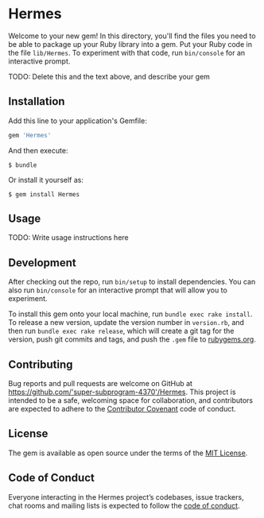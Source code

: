 # Hermes

Welcome to your new gem! In this directory, you'll find the files you need to be able to package up your Ruby library into a gem. Put your Ruby code in the file `lib/Hermes`. To experiment with that code, run `bin/console` for an interactive prompt.

TODO: Delete this and the text above, and describe your gem

## Installation

Add this line to your application's Gemfile:

```ruby
gem 'Hermes'
```

And then execute:

    $ bundle

Or install it yourself as:

    $ gem install Hermes

## Usage

TODO: Write usage instructions here

## Development

After checking out the repo, run `bin/setup` to install dependencies. You can also run `bin/console` for an interactive prompt that will allow you to experiment.

To install this gem onto your local machine, run `bundle exec rake install`. To release a new version, update the version number in `version.rb`, and then run `bundle exec rake release`, which will create a git tag for the version, push git commits and tags, and push the `.gem` file to [rubygems.org](https://rubygems.org).

## Contributing

Bug reports and pull requests are welcome on GitHub at https://github.com/'super-subprogram-4370'/Hermes. This project is intended to be a safe, welcoming space for collaboration, and contributors are expected to adhere to the [Contributor Covenant](http://contributor-covenant.org) code of conduct.

## License

The gem is available as open source under the terms of the [MIT License](https://opensource.org/licenses/MIT).

## Code of Conduct

Everyone interacting in the Hermes project’s codebases, issue trackers, chat rooms and mailing lists is expected to follow the [code of conduct](https://github.com/'super-subprogram-4370'/Hermes/blob/master/CODE_OF_CONDUCT.md).
